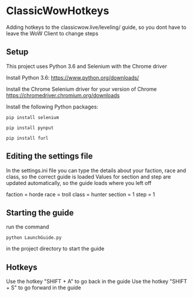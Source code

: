 # ClassicWowHotkeys
Adding hotkeys to the classicwow.live/leveling/ guide, so you dont have to leave the WoW Client to change steps

## Setup
This project uses Python 3.6 and Selenium with the Chrome driver

Install Python 3.6:
https://www.python.org/downloads/

Install the Chrome Selenium driver for your version of Chrome
https://chromedriver.chromium.org/downloads

Install the following Python packages:

```
pip install selenium

pip install pynput

pip install furl
```

## Editing the settings file
In the settings.ini file you can type the details about your faction, race and class, so the correct guide is loaded
Values for section and step are updated automatically, so the guide loads where you left off

faction = horde
race = troll
class = hunter
section = 1
step = 1

## Starting the guide
run the command
```
python LaunchGuide.py
```
in the project directory to start the guide

## Hotkeys
Use the hotkey "SHIFT + A" to go back in the guide
Use the hotkey "SHIFT + S" to go forward in the guide
